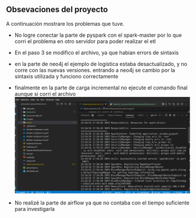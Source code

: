## Obsevaciones del proyecto

A continuación mostrare los problemas que tuve.

- No logre conectar la parte de pyspark con el spark-master por lo que corri el problema en otro servidor para poder realizar el etl

- En el paso 3 se modifico el archivo, ya que habian errors de sintaxis


- en la parte de neo4j el ejemplo de logistica estaba desactualizado, y no corre con las nuevas versiones. entrando a neo4j se cambio por la sintaxis utilizada y funciono correctamente

- finalmente en la parte de carga incremental no ejecute el comando final aunque si corri el archivo
![Alt text](image.png)


- No realizé la parte de airflow ya que no contaba con el tiempo suficiente para investigarla

